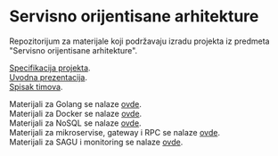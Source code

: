 # Servisno orijentisane arhitekture

Repozitorijum za materijale koji podržavaju izradu projekta iz predmeta "Servisno orijentisane arhitekture".

<a href='https://docs.google.com/document/d/1JC0Qh9ddEn3fqMgriMKGBSwLMPUGZ8U3tIyKGcVNffQ/edit?usp=sharing'>Specifikacija projekta</a>.  
<a href='https://docs.google.com/presentation/d/10tzfuXoiLjSR0-9UMri_bTepHMpo1MP9/edit?slide=id.p1#slide=id.p1'>Uvodna prezentacija</a>.  
<a href='https://docs.google.com/spreadsheets/d/1-oCMslCg40guvWFZQTXY5CXe1aKLSobIKog9lYjbQZ0/edit?usp=sharing'>Spisak timova</a>.    

Materijali za Golang se nalaze <a href='https://github.com/lukaDoric/SOA/blob/main/Golang/README.md'>ovde</a>.  
Materijali za Docker se nalaze <a href='https://github.com/lukaDoric/SOA/tree/main/Docker/README.md'>ovde</a>.  
Materijali za NoSQL se nalaze <a href='https://github.com/lukaDoric/SOA/tree/main/NoSQL/README.md'>ovde</a>.  
Materijali za mikroservise, gateway i RPC se nalaze <a href='https://github.com/lukaDoric/SOA/tree/main/MikroservisiGatewayRPC/README.md'>ovde</a>.  
Materijali za SAGU i monitoring se nalaze <a href='https://github.com/lukaDoric/SOA/tree/main/MonitoringSAGA/README.md'>ovde</a>.
